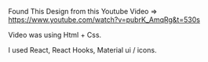 Found This Design from this Youtube Video => https://www.youtube.com/watch?v=pubrK_AmqRg&t=530s 

Video was using Html + Css.

I used React, React Hooks, Material ui / icons.
